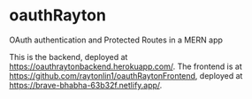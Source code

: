 # oauthRayton
OAuth authentication and Protected Routes in a MERN app

This is the backend, deployed at https://oauthraytonbackend.herokuapp.com/. The frontend is at https://github.com/raytonlin1/oauthRaytonFrontend, deployed at https://brave-bhabha-63b32f.netlify.app/.

